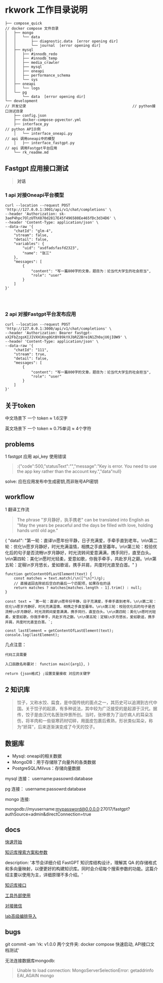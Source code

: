 #  rkwork 工作目录说明

```
├── compose_quick                                                       // docker compose 文件目录
│   ├── mongo
│   │   └── data
│   │       ├── diagnostic.data  [error opening dir]
│   │       └── journal  [error opening dir]
│   ├── mysql
│   │   ├── #innodb_redo
│   │   ├── #innodb_temp
│   │   ├── media_crawler
│   │   ├── mysql
│   │   ├── oneapi
│   │   ├── performance_schema
│   │   └── sys
│   ├── oneapi
│   │   └── logs
│   └── pg
│       └── data  [error opening dir]
└── development                                                         // 开发记录                                                 // python接口测试目录
    ├── config.json
    ├── docker-compose-pgvector.yml
    ├── interface_py                                                   // python API示例
    │   └── interface_oneapi.py                                        // api 调用oneapi中的模型
    │   ├── interface_fastgpt.py                                       // api 调用Fastgpt平台应用
    └── rk_readme.md
```



## Fastgpt 应用接口测试


>**对话**
### 1 api 对接Oneapi平台模型 

```
curl --location --request POST 'http://127.0.0.1:3001/api/v1/chat/completions' \
--header 'Authorization: sk-3aeP4hpc7OlzUThX870d2817E45f496580Ee465fDc3d34D6' \
--header 'Content-Type: application/json' \
--data-raw '{
    "chatId": "glm-4",
    "stream": false,
    "detail": false,
    "variables": {
        "uid": "asdfadsfasfd2323",
        "name": "张三"
    },
    "messages": [
        {
            "content": "写一篇800字的文章，题目为：论当代大学生的社会担当",
            "role": "user"
        }
    ]
}'


   
```


### 2 api 对接Fastgpt平台发布应用

```
curl --location --request POST 'http://127.0.0.1:3000/api/v1/chat/completions' \
--header 'Authorization: Bearer fastgpt-xX2FbZzgsKIJIVXH1Kng0GtBY89kYXJbRZ2Bre1N1Zh0ajU6jIOW9' \
--header 'Content-Type: application/json' \
--data-raw '{
    "chatId": "111",
    "stream": true,
    "detail": false,
    "messages": [
        {
            "content": "写一篇800字的文章，题目为：论当代大学生的社会担当",
            "role": "user"
        }
    ]
}'
```



## 关于token

中文场景下
一个 token ≈ 1.6汉字

英文场景下
一个 token ≈ 0.75单词 ≈ 4个字符



## problems

1 fastgpt 应用 api_key 使用错误
>:{"code":500,"statusText":"","message":"Key is error. You need to use the app key rather than the account key.","data"null}

solve: 应在应用发布中生成密钥,而非账号API密钥



## workflow

1 翻译工作流


>The phrase "岁月静好，执手携老" can be translated into English as "May the years be peaceful and the days be filled with love, holding hands until old age."


{
  "data1": "第一轮：直译\n愿年份平静，日子充满爱，手牵手直到老年。\n\n第二轮：优化\n愿岁月静好，时光充满温情，相携之手直至暮年。\n\n第三轮：校验优化后的句子是否流畅\n岁月静好，时光流转间爱意满满，携手同行，直至白头。\n\n第四轮：美化\n愿时光轻柔，爱意如歌，你我手牵手，共赴岁月之巅。\n\n第五轮：定稿\n岁月悠长，爱如歌谣，携手并肩，共度时光直至白首。"
}

```
function getContentOfLastElement(text) {
    const matches = text.match(/\n([^\n]*)/g);
    // 直接返回去除前后空白的最后一个匹配项，如果存在的话
    return matches ? matches[matches.length - 1].trim() : null;
}

const text = `第一轮：直译\n愿年份平静，日子充满爱，手牵手直到老年。\n\n第二轮：优化\n愿岁月静好，时光充满温情，相携之手直至暮年。\n\n第三轮：校验优化后的句子是否流畅\n岁月静好，时光流转间爱意满满，携手同行，直至白头。\n\n第四轮：美化\n愿时光轻柔，爱意如歌，你我手牵手，共赴岁月之巅。\n\n第五轮：定稿\n岁月悠长，爱如歌谣，携手并肩，共度时光直至白首。`;

const lastElement = getContentOfLastElement(text);
console.log(lastElement);

```

几点注意：
```
代码工具需要

入口函数名称要对： function main({arg1}, ) 

return {json格式} ;设置变量接收 对应的关键字
```

## 2 知识库

>饺子，又称水饺、扁食，是中国传统的面点之一，其历史可以追溯到古代中国。关于饺子的起源，有多种说法，其中较为广泛接受的是起源于汉代。据传，饺子是由汉代名医张仲景所创。当时，张仲景为了治疗病人的耳朵冻伤，将羊肉和一些驱寒药材切碎，用面皮包裹后煮熟，形状类似耳朵，称为“娇耳”，后来逐渐演变成了今天的饺子。


## 数据库

- Mysql: oneapi的相关数据
- MongoDB：用于存储除了向量外的各类数据
- PostgreSQL/Milvus：存储向量数据

mysql 连接：
username:passowrd:database

pg 连接：
username:passowrd:database


mongo 连接:

mongodb://myusername:mypassword@0.0.0.0:27017/fastgpt?authSource=admin&directConnection=true

## docs

[快速开始](./../docSite/content/zh-cn/docs/development/intro.md)

[知识库搜索方案和参数](./../docSite/content/zh-cn/docs/course/dataset_engine.md)

description: '本节会详细介绍 FastGPT 知识库结构设计，理解其 QA 的存储格式和多向量映射，以便更好的构建知识库。同时会介绍每个搜索参数的功能。这篇介绍主要以使用为主，详细原理不多介绍。'

[知识库接口](./../docSite/content/zh-cn/docs/development/openapi/dataset.md)

[工具外部使用](./../docSite/content/zh-cn/docs/use-cases/gapier.md)


[对接微信](./../docSite/content/zh-cn/docs/use-cases/onwechat.md)


[lab高级编排导入](./../docSite/content/zh-cn/docs/workflow/examples/lab_appointment.md)


[](./home/rkwork/rkwork/project/FastGPT/docSite/content/zh-cn/docs/course/dataset_engine.md)



## bugs

git commit -am 'rk: v1.0.0 两个文件夹: docker compose 快速启动, API接口文档测试'

无法连接数据库mongodb:

>Unable to load connection: MongoServerSelectionError: getaddrinfo EAI_AGAIN mongo

